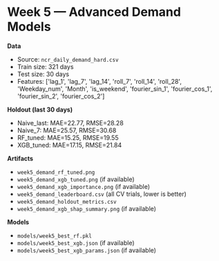 # Week 5 — Advanced Demand Models

**Data**
- Source: `ncr_daily_demand_hard.csv`
- Train size: 321 days
- Test size: 30 days
- Features: ['lag_1', 'lag_7', 'lag_14', 'roll_7', 'roll_14', 'roll_28', 'Weekday_num', 'Month', 'is_weekend', 'fourier_sin_1', 'fourier_cos_1', 'fourier_sin_2', 'fourier_cos_2']

**Holdout (last 30 days)**
- Naive_last: MAE=22.77, RMSE=28.28
- Naive_7: MAE=25.57, RMSE=30.68
- RF_tuned: MAE=15.25, RMSE=19.55
- XGB_tuned: MAE=17.15, RMSE=21.84

**Artifacts**
- `week5_demand_rf_tuned.png`
- `week5_demand_xgb_tuned.png` (if available)
- `week5_demand_xgb_importance.png` (if available)
- `week5_demand_leaderboard.csv` (all CV trials, lower is better)
- `week5_demand_holdout_metrics.csv`
- `week5_demand_xgb_shap_summary.png` (if available)

**Models**
- `models/week5_best_rf.pkl`
- `models/week5_best_xgb.json` (if available)
- `models/week5_best_xgb_params.json` (if available)